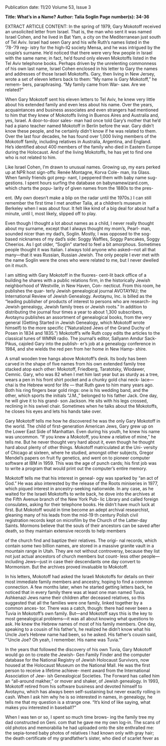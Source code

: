 Publication date: 11/20
Volume 53, Issue 3

**Title: What’s in a Name?**
**Author: Talia Soglin**
**Page number(s): 34-36**

EXTRACT ARTICLE CONTENT:
In the spring of 1979, Gary Mokotoff received 
an unsolicited letter from Israel. That is, the 
man  who sent it was named Israel Cohen, and 
he lived in Bat Yam, a city on the Mediterranean 
just  south of Tel Aviv. Israel had seen Gary and 
his wife Ruth’s names listed in the ’78-’79 reg-
istry for the high-IQ society Mensa, and he was 
intrigued by the couple’s surname. He’d noticed 
that there were very few people in Israel with 
the same name; in fact, he’d found only eleven 
Mokotoffs listed in the Tel Aviv telephone books. 
Perhaps driven by the unrelenting commonness 
of his own last name, Israel Cohen enclosed 
in his letter to Gary the names and addresses 
of those Israeli Mokotoffs. Gary, then living in 
New Jersey, wrote a set of eleven letters back to 
them:  “My name is Gary Mokotoff,” he remem-
bers, paraphrasing. “My family came from War-
saw. Are we related?”  

When Gary Mokotoff sent his eleven letters to 
Tel Aviv, he knew very little about his extended 
family and even less about his name. Over the 
years, acquaintances and business associates and 
even strangers had mentioned to him that they 
knew of Mokotoffs living in Buenos Aires and 
Australia and, yes, Israel. A door-to-door sales-
man had once told Gary’s mother that he’d had a 
piano teacher named Mokotoff in Berlin before 
the war. Gary didn’t know these people, and he 
certainly didn’t know if he was related to them. 
Over the last four decades, he has found over 
1,000 living members of the Mokotoff family, 
including relatives in Australia, Argentina, and 
England. He’s identified about 400 members of 
the family who died in Eastern Europe during 
the Holocaust. And of the living Mokotoffs, he 
has yet to find one who is not related to him.  

Like Israel Cohen, I’m drawn to unusual 
names. Growing up, my ears perked up at NPR 
host sign-offs: Renée Montagne, Korva Cole-
man, Ira Glass. When family friends got preg-
nant, I peppered them with baby name sug-
gestions. I spent hours surfing the database on 
babynamewizard.com, which charts the popu-
larity of given names from the 1880s to the pres-


ent. (My own doesn’t make a blip on the radar until 
the 1970s.) I can still remember the first time I met 
another Talia, at a children’s museum in Berkeley 
when I was about four. It felt like kind of a big deal 
for about half a minute, until I, most likely, slipped 
off to play. 

Even though I thought a lot about names as a 
child, I never really thought about my surname, 
except that I always thought my mom’s, Pearl-
man, sounded nicer than my dad’s, Soglin. Mostly, 
I was opposed to the sog-based nicknames of my 
dad’s side: Soggy Waffles, Soggy Pancakes, Soggy 
Cheerios. As I got older, “Soglin” started to feel a 
bit amorphous. Sometimes people thought it was 
Italian. I always told anyone who asked—not all 
that many—that it was Russian, Russian  Jewish. 
The only people I ever met with the name Soglin 
were the ones who were related to me, but I never 
dwelled on it much.

I 
am sitting with Gary Mokotoff in the fluores-
cent-lit back office of a building he shares with 
a public relations firm, in the historically Jewish 
neighborhood of Westville, in New Haven, Con-
necticut. From this room, he publishes the quar-
terly Jewish genealogical journal AVOTAYNU; 
the International Review of Jewish Genealogy. 
Avotaynu, Inc. is billed as the “leading publisher 
of products of interest to persons who are research-
ing Jewish genealogy, Jewish family trees or Jewish 
roots.” In addition to distributing the journal four 
times a year to about 1,300 subscribers, Avotaynu 
publishes an assortment of genealogical books, 
from the very general (Getting Started in Jewish 
Genealogy, which Mokotoff wrote himself) to the 
more specific (“Naturalized Jews of the Grand 
Duchy of Posen in 1834 and 1835.”) Mokotoff’s wife 
Ruth copy edits the articles to the classical tunes 
of WMNR radio. The journal’s editor, Sallyann 
Amdur Sack-Pikus, cajoled Gary into the publish-
er’s job at a genealogy conference in 1984, and she 
wields the red pen from her home in New Hamp-
shire.  

A small wooden tree hangs above Mokotoff’s 
desk. Its body has been carved in the shape of five 
names from his own extended family tree stacked 
atop each other: Mokotoff, Friedberg,  Taratotsky, 
Wlodawer, Cemnic. Gary, who was 82 when I met 
him last year but as sturdy as a tree, wears a pen in 
his front shirt pocket and a chunky gold chai neck-
lace—chai is the Hebrew word for life — that Ruth 
gave to him many years ago. Both his ring fingers 
bear gold rings: one is his wedding band, and the 
other, which sports the initials “J.M.,” belonged to 
his father Jack. One day, he will give it to his grand-
son Jackson. He sits with his legs crossed, reclining 
in his swivel chair. Sometimes when he talks about 
the Mokotoffs, he closes his eyes and lets his hands 
take over.  

Gary Mokotoff tells me how he discovered he 
was the only Gary Mokotoff in the world. The child 
of first-generation American Jews, Gary grew up on 
the Lower East Side of Manhattan. Even during 
his youth, he knew his name was uncommon. “If 
you knew a Mokotoff, you knew a relative of mine,” 
he tells me. But he never thought very hard about 
it, even though he thought hard about plenty of 
other things. Mokotoff matriculated at the Uni-
versity of Chicago at sixteen, where he studied, 
amongst other subjects, Gregor Mendel’s papers on 
fruit fly genetics, and went on to pioneer computer 
software at IBM in 1959. This was the age of punch 
cards; his first job was to write a program that would 
print out the computer’s entire memory.  

Mokotoff tells me that his interest in geneal-
ogy was sparked by “an act of God.” He was also 
interested by the release of the Roots miniseries 
in 1977, which piqued interest in ancestry-seeking 
nationwide. In any case, as he waited for the Israeli 
Mokotoffs to write back, he dove into the archives 
at the Fifth Avenue branch of the New York Pub-
lic Library and called foreign consulates, asking for 
their telephone books. He didn’t have much luck at 
first. But Mokotoff would in time become an adept 
archival researchist, gleaning many of his leads 
from the mid-19 th century Polish civil registration 
records kept on microfilm by the Church of the 
Latter-day Saints. Mormons believe that the souls 
of their ancestors can be saved after death, so they 
maintain extensive records to help members 


of the church find and baptize their relatives. The origi-
nal records, which contain some two billion names, are 
stored in a massive granite vault in a mountain range in 
Utah. They are not without controversy, because they list 
not just actual ancestors of church members but count-
less other people—including Jews—just in case their 
descendants one day convert to Mormonism. But the 
archives proved invaluable to Mokotoff. 

In his letters, Mokotoff had asked the Israeli Mokotoffs 
for details on their most immediate family members and 
ancestry, hoping to find a common connection. A few 
months later, when he started getting letters back, he 
noticed that in every family there was at least one man 
named Tuvia. Ashkenazi Jews name their children after 
deceased relatives, so this suggested that all the families 
were one family, linked together by a common ances-
tor. There was a catch, though: there had never been 
a Tuvia in Mokotoff’s own family. But—and Mokotoff 
says this is the key to most genealogical problems—it 
was all about knowing what questions to ask. He knew 
the Hebrew names of most of his family members. One 
day, speaking to a cousin of his father’s, he realized he 
didn’t know what his Uncle Joe’s Hebrew name had 
been, so he asked. His father’s cousin said,  “‘Uncle Joe? 
Oh yeah, I remember. His name was Tuvia.’” 

In the years that followed the discovery of his own 
Tuvia, Gary Mokotoff would go on to create the Jewish-
Gen Family Finder and the computer database for the 
National Registry of Jewish Holocaust Survivors, now 
housed at the Holocaust Museum on the National Mall. 
He was the first person to receive a lifetime achieve-
ment award from the International Association of Jew-
ish Genealogical Societies. The Forward has called him 
an “all-around makher,” or mover and shaker, of  Jewish 
genealogy. In 1993, Mokotoff retired from his software 
business and devoted himself to Avotaynu, which has 
always been self-sustaining but never exactly rolling in 
cash. When I ask him why he is so interested in names, 
in genealogy, he tells me that my question is a strange 
one. “It’s kind of like saying, what makes you interested 
in baseball?”  

When I was ten or so, I spent so much time brows-
ing the family tree my dad constructed on Geni.
com that he gave me my own log-in. The scans of old 
photos and memorabilia he had uploaded onto the site 
enthralled me: the sepia-toned baby photos of relatives 
I had known only with gray hair; the death certificate 
of my grandfather’s sister, who died of scarlet fever as